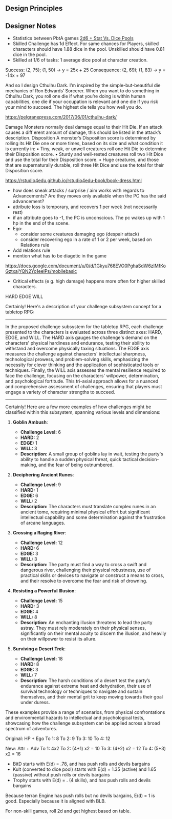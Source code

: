 ## Design Principles



## Designer Notes

- Statistics between PbtA games [2d6 + Stat Vs. Dice Pools](https://troypress.com/probabilities-of-2d6-compared-to-d6-dice-pools/)
- Skilled Challenge has 1d Effect. For same chances for Players, skilled characters should have 1.88 dice in the pool. Unskilled should have 0.81 dice in the pool.
- Skilled at 1/6 of tasks: 1 average dice pool at character creation.

Success: (2, 75); (1, 50) -> y = 25x + 25
Consequence: (2, 69); (1, 83) -> y = -14x + 97


And so I design Cthulhu Dark. I’m inspired by the simple-but-beautiful die mechanics of Ron Edwards’ Sorcerer. When you want to do something in Cthulhu Dark, you roll one die if what you’re doing is within human capabilities, one die if your occupation is relevant and one die if you risk your mind to succeed. The highest die tells you how well you do.

https://pelgranepress.com/2017/06/01/cthulhu-dark/

Damage Monsters normally deal damage equal to their Hit Die. If an attack causes a diff erent amount of damage, this should be listed in the attack’s description. Disposition A monster’s Disposition score is determined by rolling its Hit Die one or more times, based on its size and what condition it is currently in: • Tiny, weak, or unwell creatures roll one Hit Die to determine their Disposition score. • Sturdy and well-rested creatures roll two Hit Dice and use the total for their Disposition score. • Huge creatures, and those that are supernaturally durable, roll three Hit Dice and use the total for their Disposition score.


https://rstudio4edu.github.io/rstudio4edu-book/book-dress.html

- how does sneak attacks / surprise / aim works with regards to Advancements? Are they moves only available when the PC has the said advancement?
- attribute loss is temporary, and recovers 1 per week (not necessarily rest)
- if an attribute goes to -1, the PC is unconscious. The pc wakes up with 1 hp in the end of the scene.
- Ego:
	- consider some creatures damaging ego (despair attack)
	- consider recovering ego in a rate of 1 or 2 per week, based on Relations rule
- Add relations rule
- mention what has to be diagetic in the game

https://docs.google.com/document/u/0/d/1Gkyu768EVO0PghaSdW6zIMfKoGztxajYQN2Yo1eeIPs/mobilebasic


- Critical effects (e g. high damage) happens more often for higher skilled characters.

HARD
EDGE
WILL


Certainly! Here's a description of your challenge subsystem concept for a tabletop RPG:

---

In the proposed challenge subsystem for the tabletop RPG, each challenge presented to the characters is evaluated across three distinct axes: HARD, EDGE, and WILL. The HARD axis gauges the challenge's demand on the characters' physical hardiness and endurance, testing their ability to withstand and overcome physically taxing situations. The EDGE axis measures the challenge against characters' intellectual sharpness, technological prowess, and problem-solving skills, emphasizing the necessity for clever thinking and the application of sophisticated tools or techniques. Finally, the WILL axis assesses the mental resilience required to face the challenge, focusing on the characters' willpower, determination, and psychological fortitude. This tri-axial approach allows for a nuanced and comprehensive assessment of challenges, ensuring that players must engage a variety of character strengths to succeed.

---


Certainly! Here are a few more examples of how challenges might be classified within this subsystem, spanning various levels and dimensions:

1. **Goblin Ambush**:
   - **Challenge Level:** 6
   - **HARD:** 2
   - **EDGE:** 1
   - **WILL:** 3
   - **Description:** A small group of goblins lay in wait, testing the party's ability to handle a sudden physical threat, quick tactical decision-making, and the fear of being outnumbered.

2. **Deciphering Ancient Runes**:
   - **Challenge Level:** 9
   - **HARD:** 1
   - **EDGE:** 6
   - **WILL:** 2
   - **Description:** The characters must translate complex runes in an ancient tome, requiring minimal physical effort but significant intellectual capability and some determination against the frustration of arcane languages.

3. **Crossing a Raging River**:
   - **Challenge Level:** 12
   - **HARD:** 6
   - **EDGE:** 3
   - **WILL:** 3
   - **Description:** The party must find a way to cross a swift and dangerous river, challenging their physical robustness, use of practical skills or devices to navigate or construct a means to cross, and their resolve to overcome the fear and risk of drowning.

4. **Resisting a Powerful Illusion**:
   - **Challenge Level:** 15
   - **HARD:** 3
   - **EDGE:** 4
   - **WILL:** 8
   - **Description:** An enchanting illusion threatens to lead the party astray. They must rely moderately on their physical senses, significantly on their mental acuity to discern the illusion, and heavily on their willpower to resist its allure.

5. **Surviving a Desert Trek**:
   - **Challenge Level:** 18
   - **HARD:** 8
   - **EDGE:** 3
   - **WILL:** 7
   - **Description:** The harsh conditions of a desert test the party’s endurance against extreme heat and dehydration, their use of survival technology or techniques to navigate and sustain themselves, and their mental grit to keep moving towards their goal under duress.

These examples provide a range of scenarios, from physical confrontations and environmental hazards to intellectual and psychological tests, showcasing how the challenge subsystem can be applied across a broad spectrum of adventures.

Original: HP + Ego
To 1: 8
To 2: 9
To 3: 10
To 4: 12

New: Attr + Adv
To 1: 4x2
To 2: (4+1) x2 = 10
To 3: (4+2) x2 = 12
To 4: (5+3) x2 = 16


- BitD starts with E(d) = .78, and has push rolls and devils bargains
- Kult (converted to dice pool) starts with E(d) = 1.35 (active) and 1.65 (passive) without push rolls or devils bargains 
- Trophy starts with E(d) = . (4 skills), and has push rolls and devils bargains 

Because terran Engine has push rolls but no devils bargains, E(d) = 1 is good. Especially because it is aligned with BLB.

For non-skill games, roll 2d and get highest based on table.

